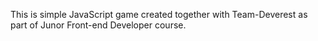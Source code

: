 This is simple JavaScript game created together with Team-Deverest as part of Junor Front-end Developer course.
